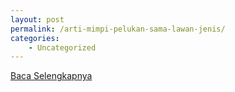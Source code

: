```yaml
---
layout: post
permalink: /arti-mimpi-pelukan-sama-lawan-jenis/
categories:
    - Uncategorized
---
```


[Baca Selengkapnya](/05)